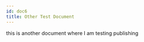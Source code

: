```yaml
---
id: doc6
title: Other Test Document
---
```


this is another document where I am testing publishing
